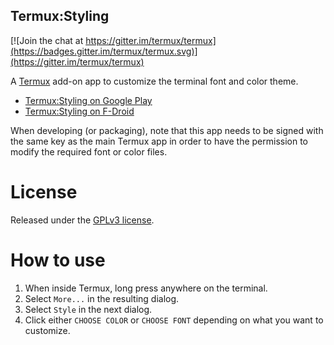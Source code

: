Termux:Styling
--------------
[![Join the chat at https://gitter.im/termux/termux](https://badges.gitter.im/termux/termux.svg)](https://gitter.im/termux/termux)

A [Termux](https://termux.com/) add-on app to customize the terminal font and color theme.

- [Termux:Styling on Google Play](https://play.google.com/store/apps/details?id=com.termux.styling)
- [Termux:Styling on F-Droid](https://f-droid.org/packages/com.termux.styling)

When developing (or packaging), note that this app needs to be signed with the same key as the main Termux app in order to have the permission to modify the required font or color files.

License
=======
Released under the [GPLv3 license](https://www.gnu.org/licenses/gpl-3.0.html).

How to use
==========
1. When inside Termux, long press anywhere on the terminal.
2. Select `More...` in the resulting dialog.
3. Select `Style` in the next dialog.
4. Click either `CHOOSE COLOR` or `CHOOSE FONT` depending on what you want to customize.

